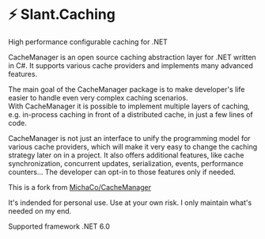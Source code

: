 # ⚡ Slant.Caching

High performance configurable caching for .NET

CacheManager is an open source caching abstraction layer for .NET written in C#. It supports various cache providers and
implements many advanced features.

The main goal of the CacheManager package is to make developer's life easier to handle even very complex caching
scenarios.  
With CacheManager it is possible to implement multiple layers of caching, e.g. in-process caching in front of a
distributed cache, in just a few lines of code.

CacheManager is not just an interface to unify the programming model for various cache providers, which will make it
very easy to change the caching strategy later on in a project. It also offers additional features, like cache
synchronization, concurrent updates, serialization, events, performance counters...
The developer can opt-in to those features only if needed.

This is a fork from [MichaCo/CacheManager](https://github.com/MichaCo/CacheManager)

It's indended for personal use. Use at your own risk. I only maintain what's needed on my end.

Supported framework .NET 6.0
